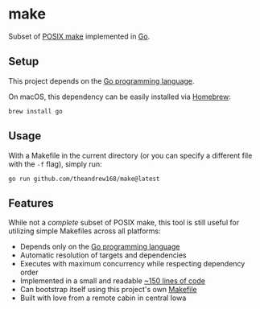 # make

Subset of [POSIX make](https://pubs.opengroup.org/onlinepubs/9699919799/utilities/make.html) implemented in [Go](https://golang.org/dl/).

## Setup

This project depends on the [Go programming language](https://golang.org/dl/).

On macOS, this dependency can be easily installed via [Homebrew](https://brew.sh/):

```
brew install go
```

## Usage

With a Makefile in the current directory (or you can specify a different file with the `-f` flag), simply run:

```
go run github.com/theandrew168/make@latest
```

## Features

While not a _complete_ subset of POSIX make, this tool is still useful for utilizing simple Makefiles across all platforms:

- Depends only on the [Go programming language](https://golang.org/dl/)
- Automatic resolution of targets and dependencies
- Executes with maximum concurrency while respecting dependency order
- Implemented in a small and readable [~150 lines of code](https://github.com/theandrew168/make/blob/main/make.go)
- Can bootstrap itself using this project's own [Makefile](https://github.com/theandrew168/make/blob/main/Makefile)
- Built with love from a remote cabin in central Iowa
